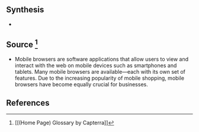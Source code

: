 ## Synthesis
- 
## Source [^1]
- Mobile browsers are software applications that allow users to view and interact with the web on mobile devices such as smartphones and tablets. Many mobile browsers are available—each with its own set of features. Due to the increasing popularity of mobile shopping, mobile browsers have become equally crucial for businesses.
## References

[^1]: [[(Home Page) Glossary by Capterra]]